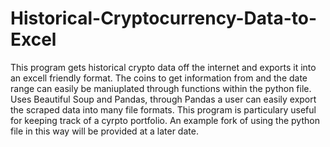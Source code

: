 # Historical-Cryptocurrency-Data-to-Excel

This program gets historical crypto data off the internet and exports it into an excell friendly format. The coins to get information from and the date range can easily be maniuplated through functions within the python file. Uses Beautiful Soup and Pandas, through Pandas a user can easily export the scraped data into many file formats. This program is particulary useful for keeping track of a cyrpto portfolio. An example fork of using the python file in this way will be provided at a later date.
